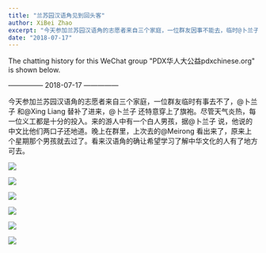 ```yaml
---
title: "兰苏园汉语角见到回头客"
author: XiBei Zhao
excerpt: "今天参加兰苏园汉语角的志愿者来自三个家庭，一位群友因事不能去，临时@卜兰子 和@Xing Liang 替补了进来，@卜兰子 还特意穿上了旗袍。尽管天气炎热，每一位义工都是十分的投入。来的游人中有一个白人男孩，据@卜兰子 说，他说的中文比他们两口子还地道。晚上在群里，上次去的@Meirong 看出来了，原来上个星期那个男孩就去过了。看来汉语角的确让希望学习了解中华文化的人有了地方可去。"
date: "2018-07-17"
---
```


The chatting history for this WeChat group "PDX华人大公益pdxchinese.org" is shown below.

—————  2018-07-17  —————

今天参加兰苏园汉语角的志愿者来自三个家庭，一位群友临时有事去不了，@卜兰子 和@Xing Liang 替补了进来，@卜兰子 还特意穿上了旗袍。尽管天气炎热，每一位义工都是十分的投入。来的游人中有一个白人男孩，据@卜兰子 说，他说的中文比他们两口子还地道。晚上在群里，上次去的@Meirong 看出来了，原来上个星期那个男孩就去过了。看来汉语角的确让希望学习了解中华文化的人有了地方可去。

![](https://res.cloudinary.com/dhngj18do/image/upload/f_auto,q_auto/v1/images/91f2df4051eef44f0f3ac471fd28434c)

![](https://res.cloudinary.com/dhngj18do/image/upload/f_auto,q_auto/v1/images/7097dd36b6db7e401422cb054d782fe5)

![](https://res.cloudinary.com/dhngj18do/image/upload/f_auto,q_auto/v1/images/c3a4e5807d43a8165e0272f4c5174e63)

![](https://res.cloudinary.com/dhngj18do/image/upload/f_auto,q_auto/v1/images/7cb1327d97c6db2d3bffe53d9c254538)

![](https://res.cloudinary.com/dhngj18do/image/upload/f_auto,q_auto/v1/images/3bb9551bde93008602e8568cb88eb806)

![](https://res.cloudinary.com/dhngj18do/image/upload/f_auto,q_auto/v1/images/20ff2ef4ebc41aab7172698493a8313d)
